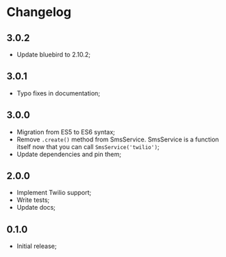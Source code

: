 # Changelog

## 3.0.2

- Update bluebird to 2.10.2;

## 3.0.1

- Typo fixes in documentation;

## 3.0.0

- Migration from ES5 to ES6 syntax;
- Remove `.create()` method from SmsService. SmsService is a function itself now that you can call `SmsService('twilio')`;
- Update dependencies and pin them;

## 2.0.0

- Implement Twilio support;
- Write tests;
- Update docs;

## 0.1.0

- Initial release;
